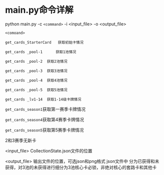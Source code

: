 # main.py命令详解

python main.py -c `<command>` -i <input_file> -o <output_file>

`<comoand>  `

`get_cards_StarterCard   获取初始卡情况`

`get_cards _pool-1  	获取1池情况`

`get_cards _pool-2	获取2池情况`

`get_cards _pool-3	获取3池情况`

`get_cards _pool-4	获取4池情况`

`get_cards _pool-5	获取5池情况`

`get_cards _lv1-14	获取1-14级卡牌情况`

`get_cards_season1`获取第一赛季卡牌情况

`get_cards_season4`获取第4赛季卡牌情况

`get_cards_season5`获取第5赛季卡牌情况

2和3赛季无新卡

<input_file>  CollectionState.json文件的位置

<output_file>   输出文件的位置，可选json和png格式 json文件中 分为已获得和未获得，对3池的未获得进行细分为3池核心卡必锁，非绝对核心的套路卡和其他卡
